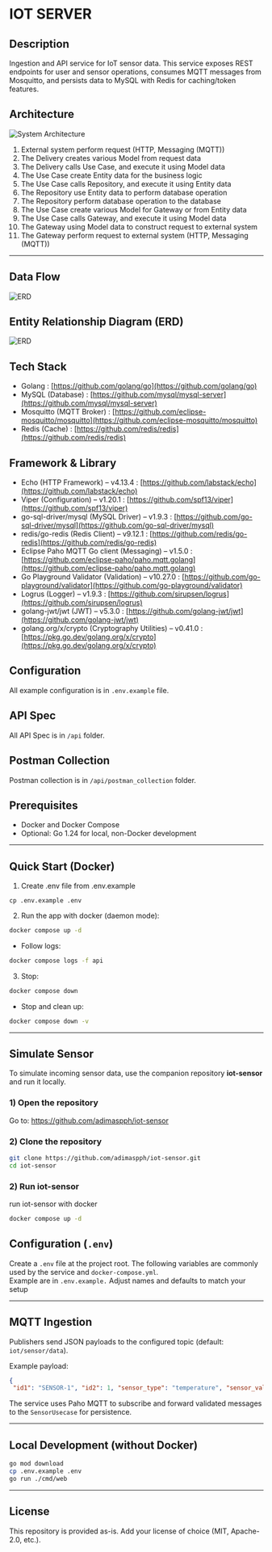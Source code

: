 # IOT SERVER

## Description

Ingestion and API service for IoT sensor data. This service exposes REST endpoints for user and sensor operations, consumes MQTT messages from Mosquitto, and persists data to MySQL with Redis for caching/token features.

## Architecture

![System Architecture](docs/architecture-diagram.png)

1. External system perform request (HTTP, Messaging (MQTT))
2. The Delivery creates various Model from request data
3. The Delivery calls Use Case, and execute it using Model data
4. The Use Case create Entity data for the business logic
5. The Use Case calls Repository, and execute it using Entity data
6. The Repository use Entity data to perform database operation
7. The Repository perform database operation to the database
8. The Use Case create various Model for Gateway or from Entity data
9. The Use Case calls Gateway, and execute it using Model data
10. The Gateway using Model data to construct request to external system
11. The Gateway perform request to external system (HTTP, Messaging (MQTT))

---  

## Data Flow

![ERD](docs/data_flow_diagram.png)

## Entity Relationship Diagram (ERD)

![ERD](docs/iot-server_erd.png)


## Tech Stack

* Golang : [https://github.com/golang/go](https://github.com/golang/go)
* MySQL (Database) : [https://github.com/mysql/mysql-server](https://github.com/mysql/mysql-server)
* Mosquitto (MQTT Broker) : [https://github.com/eclipse-mosquitto/mosquitto](https://github.com/eclipse-mosquitto/mosquitto)
* Redis (Cache) : [https://github.com/redis/redis](https://github.com/redis/redis)

## Framework & Library

* Echo (HTTP Framework) – v4.13.4 : [https://github.com/labstack/echo](https://github.com/labstack/echo)
* Viper (Configuration) – v1.20.1 : [https://github.com/spf13/viper](https://github.com/spf13/viper)
* go-sql-driver/mysql (MySQL Driver) – v1.9.3 : [https://github.com/go-sql-driver/mysql](https://github.com/go-sql-driver/mysql)
* redis/go-redis (Redis Client) – v9.12.1 : [https://github.com/redis/go-redis](https://github.com/redis/go-redis)
* Eclipse Paho MQTT Go client (Messaging) – v1.5.0 : [https://github.com/eclipse-paho/paho.mqtt.golang](https://github.com/eclipse-paho/paho.mqtt.golang)
* Go Playground Validator (Validation) – v10.27.0 : [https://github.com/go-playground/validator](https://github.com/go-playground/validator)
* Logrus (Logger) – v1.9.3 : [https://github.com/sirupsen/logrus](https://github.com/sirupsen/logrus)
* golang-jwt/jwt (JWT) – v5.3.0 : [https://github.com/golang-jwt/jwt](https://github.com/golang-jwt/jwt)
* golang.org/x/crypto (Cryptography Utilities) – v0.41.0 : [https://pkg.go.dev/golang.org/x/crypto](https://pkg.go.dev/golang.org/x/crypto)

## Configuration

All example configuration is in `.env.example` file.

## API Spec

All API Spec is in `/api` folder.

## Postman Collection

Postman collection is in `/api/postman_collection` folder.

## Prerequisites

- Docker and Docker Compose
- Optional: Go 1.24 for local, non-Docker development

---  

## Quick Start (Docker)

1. Create .env file from .env.example
```  
cp .env.example .env  
```  

2. Run the app with docker (daemon mode):

```bash  
docker compose up -d
```  

- Follow logs:

```bash  
docker compose logs -f api
```  

3. Stop:

```bash  
docker compose down
```  

- Stop and clean up:

```bash  
docker compose down -v
```  
  
---  

## Simulate Sensor

To simulate incoming sensor data, use the companion repository **iot-sensor** and run it locally.

### 1) Open the repository
Go to: https://github.com/adimaspph/iot-sensor

### 2) Clone the repository
```bash  
git clone https://github.com/adimaspph/iot-sensor.git
cd iot-sensor
```  
  
### 2) Run iot-sensor  
run iot-sensor with docker  
```bash  
docker compose up -d
```  

## Configuration (`.env`)

Create a `.env` file at the project root. The following variables are commonly used by the service and `docker-compose.yml`.  
Example are in `.env.example.` Adjust names and defaults to match your setup
  
---  

## MQTT Ingestion

Publishers send JSON payloads to the configured topic (default: `iot/sensor/data`).

Example payload:

```json  
{  
 "id1": "SENSOR-1", "id2": 1, "sensor_type": "temperature", "sensor_value": 51.5, "timestamp": "2025-08-26T19:21:10Z"}  
```  

The service uses Paho MQTT to subscribe and forward validated messages to the `SensorUsecase` for persistence.
  
---  

## Local Development (without Docker)

```bash  
go mod download
cp .env.example .env
go run ./cmd/web
```
  
---  

## License

This repository is provided as-is. Add your license of choice (MIT, Apache-2.0, etc.).